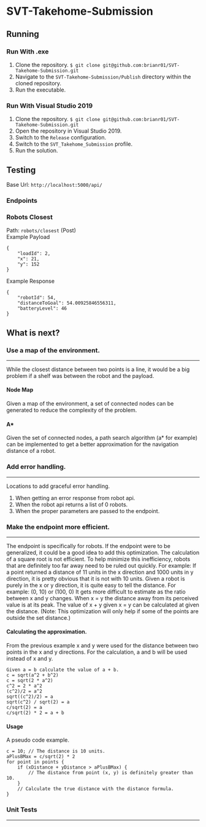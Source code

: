 # SVT-Takehome-Submission
## Running
### Run With .exe
1. Clone the repository.
`$ git clone git@github.com:brianr01/SVT-Takehome-Submission.git`
2. Navigate to the `SVT-Takehome-Submission/Publish` directory within the cloned repository.
3. Run the executable.

### Run With Visual Studio 2019
1. Clone the repository.
`$ git clone git@github.com:brianr01/SVT-Takehome-Submission.git`
2. Open the repository in Visual Studio 2019.
3. Switch to the `Release` configuration.
4. Switch to the `SVT_Takehome_Submission` profile.
5. Run the solution.
## Testing
Base Url: `http://localhost:5000/api/`
### Endpoints
### Robots Closest
Path: `robots/closest` (Post) <br>
Example Payload
```
{
    "loadId": 2,
    "x": 21,
    "y": 152
}
```
Example Response
```
{
    "robotId": 54,
    "distanceToGoal": 54.00925846556311,
    "batteryLevel": 46
}
```

## What is next?
### Use a map of the environment.
---
While the closest distance between two points is a line, it would be a big problem if a shelf was between the robot and the payload.
#### Node Map
Given a map of the environment, a set of connected nodes can be generated to reduce the complexity of the problem.
#### A*
Given the set of connected nodes, a path search algorithm (a* for example) can be implemented to get a better approximation for the navigation distance of a robot. 

### Add error handling.
---
Locations to add graceful error handling.
1. When getting an error response from robot api.
2. When the robot api returns a list of 0 robots.
3. When the proper parameters are passed to the endpoint.

### Make the endpoint more efficient.
---
The endpoint is specifically for robots. If the endpoint were to be generalized, it could be a good idea to add this optimization. The calculation of a square root is not efficient. To help minimize this inefficiency, robots that are definitely too far away need to be ruled out quickly. 
For example: If a point returned a distance of 11 units in the x direction and 1000 units in y direction, it is pretty obvious that it is not with 10 units.
Given a robot is purely in the x or y direction, it is quite easy to tell the distance.
For example: (0, 10) or (100, 0)
It gets more difficult to estimate as the ratio between x and y changes. When x = y the distance away from its perceived value is at its peak. The value of x + y given x = y can be calculated at given the distance. (Note: This optimization will only help if some of the points are outside the set distance.)
#### Calculating the approximation.
From the previous example x and y were used for the distance between two points in the x and y directions.  For the calculation, a and b will be used instead of x and y.
```
Given a = b calculate the value of a + b.
c = sqrt(a^2 + b^2)
c = sqrt(2 * a^2)
c^2 = 2 * a^2
(c^2)/2 = a^2
sqrt((c^2)/2) = a
sqrt(c^2) / sqrt(2) = a
c/sqrt(2) = a
c/sqrt(2) * 2 = a + b
```
#### Usage
A pseudo code example.
```
c = 10; // The distance is 10 units.
aPlusBMax = c/sqrt(2) * 2
for point in points {
    if (xDistance + yDistance > aPlusBMax) {
        // The distance from point (x, y) is definitely greater than 10.
    }
    // Calculate the true distance with the distance formula.
}
```

### Unit Tests
---


